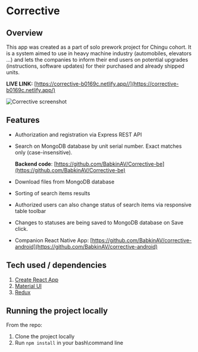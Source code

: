 # Corrective
## Overview
This app was created as a part of solo prework project for Chingu cohort.  It is a system aimed to use in heavy machine industry (automobiles, elevators ...) and lets the companies to inform their end users on potential upgrades (instructions, software updates) for their purchased and  already shipped units. 

**LIVE LINK:** [https://corrective-b0169c.netlify.app//](https://corrective-b0169c.netlify.app/)

![Corrective screenshot](https://user-images.githubusercontent.com/47148325/151711015-308e8515-0db0-40ce-bc68-6415a50dc679.png)


## Features

 - Authorization and registration via Express REST API
 - Search on MongoDB database by unit serial number. Exact matches only (case-insensitive). 

   **Backend code**: [https://github.com/BabkinAV/Corrective-be](https://github.com/BabkinAV/Corrective-be)

 - Download files from MongoDB database
 - Sorting of search items results
 - Authorized users can also change status of search items via responsive table toolbar
 - Changes to statuses are being saved to MongoDB database on Save click.
 - Companion React Native App:  [https://github.com/BabkinAV/corrective-android](https://github.com/BabkinAV/corrective-android)

## Tech used / dependencies
1.  [Create React App](https://reactjs.org/docs/create-a-new-react-app.html)
2. [Material UI](https://mui.com/)
3. [Redux](https://react-redux.js.org/)

## Running the project locally
From the repo:
1. Clone the project locally
2. Run `npm install` in your bash\command line

